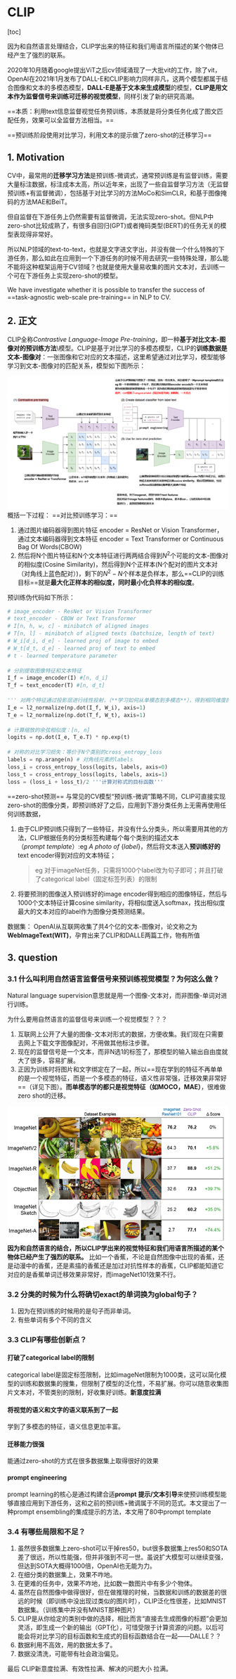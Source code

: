 # CLIP

[toc]

因为和自然语言处理结合，CLIP学出来的特征和我们用语言所描述的某个物体已经产生了强烈的联系。

2020年10月随着google提出ViT之后cv领域涌现了一大批vit的工作，除了vit，OpenAI在2021年1月发布了DALL-E和CLIP影响力同样非凡，这两个模型都属于结合图像和文本的多模态模型，**DALL-E是基于文本来生成模型**的模型，**CLIP是用文本作为监督信号来训练可迁移的视觉模型**，同样引发了新的研究高潮。

==本质：利用text信息监督视觉任务预训练，本质就是将分类任务化成了图文匹配任务，效果可以全监督方法相当。==

==预训练阶段使用对比学习，利用文本的提示做了zero-shot的迁移学习==

## 1. Motivation

CV中，最常用的**迁移学习方法**是预训练-微调式，通常预训练是有监督训练，需要大量标注数据，标注成本太高，所以近年来，出现了一些自监督学习方法（无监督预训练+有监督微调），包括基于对比学习的方法MoCo和SimCLR，和基于图像掩码的方法MAE和BeiT。

但自监督在下游任务上仍然需要有监督微调，无法实现zero-shot。但NLP中zero-shot比较成熟了，有很多自回归(GPT)或者掩码类型(BERT)的任务无关的模型表现得非常好。

所以NLP领域的text-to-text，也就是文字进文字出，并没有做一个什么特殊的下游任务，那么如此在应用到一个下游任务的时候不用去研究一些特殊处理，那么能不能将这种框架运用于CV领域？也就是使用大量易收集的图片文本对，去训练一个可在下游任务上实现zero-shot的模型。

We have investigate whether it is possible to transfer the success of ==task-agnostic web-scale pre-training== in NLP to CV.

## 2. 正文

CLIP全称$Contrastive\ Language\text{-}Image\ Pre\text{-}training$，即一种**基于对比文本-图像对的预训练方法**\模型。CLIP是基于对比学习的多模态模型，CLIP的**训练数据是文本-图像对**：一张图像和它对应的文本描述，这里希望通过对比学习，模型能够学习到文本-图像对的匹配关系，模型如下图所示：

![图 2](../images/ab52517cc25de398ccec9959e43153bf95f2eb3f330d39cbb068011c5b5ad76e.png)  
概括一下过程：
==对比预训练学习：==

1. 通过图片编码器得到图片特征 encoder = ResNet or Vision Transformer，通过文本编码器得到文本特征 encoder = Text Transformer or Continuous Bag Of Words(CBOW)
2. 然后将N个图片特征和N个文本特征进行两两结合得到$N^2$个可能的文本-图像对的相似度(Cosine Similarity)，然后得到N个正样本(N个配对的图片文本对（对角线上蓝色配对）)，剩下的$N^2-N$个样本是负样本，那么==CLIP的训练目标==就是**最大化正样本的相似度，同时最小化负样本的相似度**。

预训练伪代码如下所示：

```python
# image_encoder - ResNet or Vision Transformer
# text_encoder - CBOW or Text Transformer
# I[n, h, w, c] - minibatch of aligned images
# T[n, l] - minibatch of aligned texts (batchsize, length of text)
# W_i[d_i, d_e] - learned proj of image to embed
# W_t[d_t, d_e] - learned proj of text to embed
# t - learned temperature parameter

# 分别提取图像特征和文本特征
I_f = image_encoder(I) #[n, d_i]
T_f = text_encoder(T) #[n, d_t]

''' 对两个特征通过投影层进行线性投射，（**学习如何从单模态到多模态**），得到相同维度的特征，并进行l2归一化,，就得到了最终的用来对比的n个图像和文本特征'''
I_e = l2_normalize(np.dot(I_f, W_i), axis=1)
T_e = l2_normalize(np.dot(T_f, W_t), axis=1)

# 计算缩放的余弦相似度：[n, n]
logits = np.dot(I_e, T_e.T) * np.exp(t)

# 对称的对比学习损失：等价于N个类别的cross_entropy_loss
labels = np.arange(n) # 对角线元素的labels
loss_i = cross_entropy_loss(logits, labels, axis=0)
loss_t = cross_entropy_loss(logits, labels, axis=1)
loss = (loss_i + loss_t)/2 '''计算对称式的目标函数'''
```

==zero-shot预测==
与常见的CV模型“预训练-微调”策略不同，CLIP可直接实现zero-shot的图像分类，即预训练好了之后，应用到下游分类任务上无需再使用任何训练数据，

1. 由于CLIP预训练只得到了一些特征，并没有什么分类头，所以需要用其他的方法，CLIP根据任务的分类标签构建每个每个类别的描述文本（$prompt\ template$）:eg $A\ photo\ of\ \{label\}$，然后将文本送入**预训练好的**text encoder得到对应的文本特征；
   > eg 对于imageNet任务，只需将1000个label改为句子即可；并且打破了categorical label（固定标签列表）的限制
2. 将要预测的图像送入预训练好的image encoder得到相应的图像特征，然后与1000个文本特征计算cosine similarity，将相似度送入softmax，找出相似度最大的文本对应的label作为图像分类预测结果。

数据集：
OpenAI从互联网收集了共4个亿的文本-图像对，论文称之为**WebImageText(WIT)**，孕育出来了CLIP和DALLE两篇工作，物有所值

## 3. question

### 3.1 什么叫利用自然语言监督信号来预训练视觉模型？为何这么做？

Natural language supervision意思就是用一个图像-文本对，而非图像-单词对进行训练。

为什么要用自然语言的监督信号来训练一个视觉模型？？？

1. 互联网上公开了大量的图像-文本对形式的数据，方便收集。我们现在只需要去网上下载文字图像配对，不用做其他标注步骤。
2. 现在的监督信号是一个文本，而非N选1的标签了，那模型的输入输出自由度就大了很多，容易扩展。
3. 正因为训练时将图片和文字绑定在了一起，所以==现在学到的特征不再单单的是一个视觉特征，而是一个多模态的特征，语义性非常强，迁移效果非常好==（详见下图）。**而单模态学的都只是视觉特征（如MOCO，MAE）**，很难做zero shot的迁移。

![图 3](../images/bf773c724deb4693fd813b4f383bffbbd69106cfbaa5c5fb83644e040c06fbbc.png)
**因为和自然语言的结合，所以CLIP学出来的视觉特征和我们用语言所描述的某个物体已经产生了强烈的联系。** 比如一个香蕉，不论是自然图像中出现的香蕉，还是动漫中的香蕉，还是素描的香蕉还是加过对抗性样本的香蕉，CLIP都能知道它对应的是香蕉单词迁移效果非常好，而imageNet101效果不行。

### 3.2 分类的时候为什么将确切exact的单词换为global句子？

1. 因为在预训练的时候用的是句子而非单词。
2. 有些单词有多个不同的含义

### 3.3 CLIP有哪些创新点？

#### 打破了categorical label的限制

categorical label是固定标签限制，比如imageNet限制为1000类，这可以简化模型的训练和数据集的搜集，但限制了模型的泛化性，不易扩展。你可以随意收集图片文本对，不管类别的限制，好收集好训练。**新意度拉满**

#### 将视觉的语义和文字的语义联系到了一起

学到了多模态的特征，语义信息更加丰富。

#### 迁移能力很强

能通过zero-shot的方式在很多数据集上取得很好的效果

#### prompt engineering

prompt learning的核心是通过构建合适**prompt 提示/文本引导**来使预训练模型能够直接应用到下游任务，这和之前的预训练+微调属于不同的范式。本文提出了一种prompt ensembling的集成提示的方法，本文用了80中prompt template

### 3.4 有哪些局限和不足？

1. 虽然很多数据集上zero-shot可以干掉res50，but很多数据集上res50和SOTA差了很远，所以性能强，但并非强到不可一世。虽说扩大模型可以继续变强，但达到SOTA大概得1000倍，OpenAI也无能为力。
2. 在细分类的数据集上，效果不咋地。
3. 在更难的任务中，效果不咋地，比如数一数图片中有多少个物体。
4. 虽然在自然图像中做得很好，但在做推理的时候，当数据和训练的数据差的很远的时候（即训练中没出现过类似的图片时），CLIP泛化性很差，比如MNIST数据集。（训练集中并没有MNIST那种图片）
5. CLIP是从你给定的类别中做的选择，相比而言“直接去生成图像的标题”会更加灵活，即生成一个新的输出（GPT化），可惜受限于计算资源的问题。以后可能会将对比学习的目标函数和生成式的目标函数结合在一起——DALLE？？
6. 数据利用不高效，用的数据太多了。
7. 数据没清洗，可能带有社会政治偏见。

最后
CLIP新意度拉满、有效性拉满、解决的问题大小 拉满。
